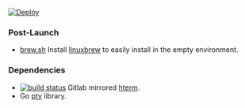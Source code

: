 [![Deploy](https://www.herokucdn.com/deploy/button.svg)](https://heroku.com/deploy)

### Post-Launch

 - [brew.sh](/brew.sh) Install [linuxbrew](http://linuxbrew.sh/) to easily install in the empty environment.

### Dependencies

 - [![build status](https://gitlab.com/arkie/libapps-mirror/badges/gitlab/build.svg)](https://gitlab.com/arkie/libapps-mirror/commits/gitlab)
 Gitlab mirrored [hterm](https://gitlab.com/arkie/libapps-mirror).
 - Go [pty](https://github.com/kr/pty) library.
